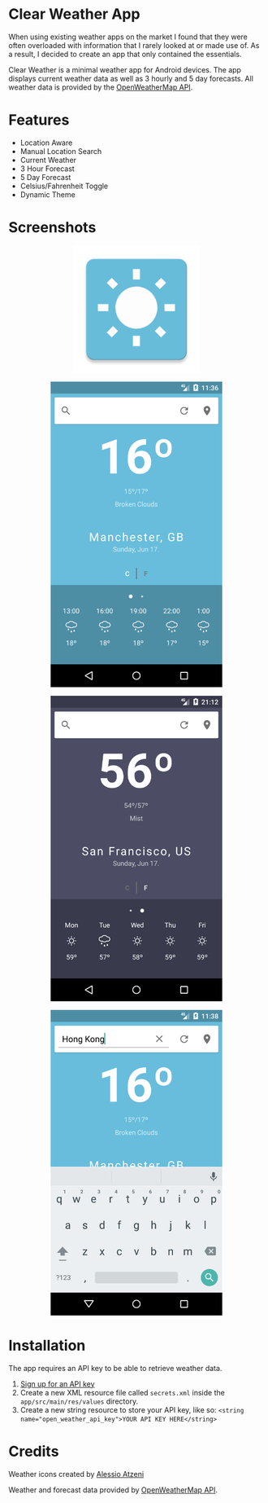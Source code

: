 # Clear Weather App
When using existing weather apps on the market I found that they were often overloaded with information that I rarely looked at or made use of. As a result, I decided to create an app that only contained the essentials.

Clear Weather is a minimal weather app for Android devices. The app displays current weather data as well as 3 hourly and 5 day forecasts. All weather data is provided by the [OpenWeatherMap API](https://openweathermap.org/api).

# Features
- Location Aware
- Manual Location Search
- Current Weather
- 3 Hour Forecast
- 5 Day Forecast
- Celsius/Fahrenheit Toggle
- Dynamic Theme

# Screenshots
<p align="center">
<img src="app/src/main/ic_launcher-web.png" height="250" width="250">
</p>

<p align="center">
<img src="screenshots/screenshot_daytime.png" height="600" width="337.5">
</p>

<p align="center">
<img src="screenshots/screenshot_evening.png" height="600" width="337.5">
</p>

<p align="center">
<img src="screenshots/screenshot_search.png" height="600" width="337.5">
</p>

# Installation

The app requires an API key to be able to retrieve weather data.

1. [Sign up for an API key](https://openweathermap.org/)
2. Create a new XML resource file called `secrets.xml` inside the `app/src/main/res/values` directory.
3. Create a new string resource to store your API key, like so:
`<string name="open_weather_api_key">YOUR API KEY HERE</string>`

# Credits
Weather icons created by [Alessio Atzeni](http://www.alessioatzeni.com/meteocons/)

Weather and forecast data provided by [OpenWeatherMap API](https://openweathermap.org/api).
